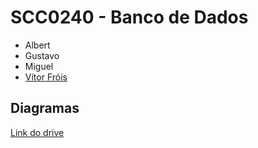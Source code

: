 # SCC0240 - Banco de Dados
- Albert
- Gustavo
- Miguel
- [Vítor Fróis](http://www.github.com/vitorfrois)

## Diagramas
[Link do drive](https://drive.google.com/drive/folders/1c4k9qVYS9VC1k7x5q6KtNGjXRYqn2dBn?usp=sharing)
